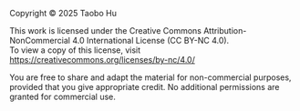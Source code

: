 Copyright © 2025 Taobo Hu

This work is licensed under the Creative Commons
Attribution-NonCommercial 4.0 International License
(CC BY-NC 4.0).  
To view a copy of this license, visit
https://creativecommons.org/licenses/by-nc/4.0/

You are free to share and adapt the material for
non-commercial purposes, provided that you give
appropriate credit. No additional permissions are
granted for commercial use.
